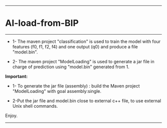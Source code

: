 
--------------------------------------------------------------------------------------------------------------------------------------------------------
# AI-load-from-BIP
--------------------------------------------------------------------------------------------------------------------------------------------------------
* 1- The maven project "classification" is used to train the model with four features (f0, f1, f2, f4) and one output (q0) and produce a file "model.bin".

* 2- The maven project "ModelLoading" is used to generate a jar file in charge of prediction using "model.bin" generated from 1. 


**Important:**

* 1- To generate the jar file (assembly) : build the Maven project "ModelLoading" with goal assembly:single.

* 2-Put the jar file and  model.bin close to external c++ file, to use external Unix shell commands.

Enjoy.

--------------------------------------------------------------------------------------------------------------------------------------------------------
